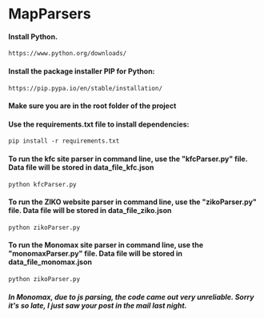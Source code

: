 # MapParsers
#### Install Python.
```
https://www.python.org/downloads/
```
#### Install the package installer PIP for Python:
```
https://pip.pypa.io/en/stable/installation/
```
#### Make sure you are in the root folder of the project<br>
#### Use the requirements.txt file to install dependencies:
```
pip install -r requirements.txt
```
#### To run the kfc site parser in command line, use the "kfcParser.py" file. Data file will be stored in data_file_kfc.json
~~~
python kfcParser.py
~~~

#### To run the ZIKO website parser in command line, use the "zikoParser.py" file. Data file will be stored in data_file_ziko.json
~~~
python zikoParser.py
~~~

#### To run the Monomax site parser in command line, use the "monomaxParser.py" file. Data file will be stored in data_file_monomax.json
~~~ 
python zikoParser.py
~~~
##### In Monomax, due to js parsing, the code came out very unreliable. Sorry it's so late, I just saw your post in the mail last night.

